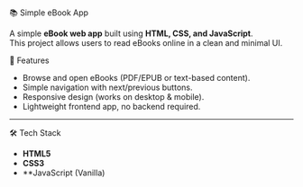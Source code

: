 📚 Simple eBook App

A simple **eBook web app** built using **HTML, CSS, and JavaScript**.  
This project allows users to read eBooks online in a clean and minimal UI.

🚀 Features
- Browse and open eBooks (PDF/EPUB or text-based content).
- Simple navigation with next/previous buttons.
- Responsive design (works on desktop & mobile).
- Lightweight frontend app, no backend required.

---

 🛠️ Tech Stack
- **HTML5**
- **CSS3**
- **JavaScript (Vanilla)
